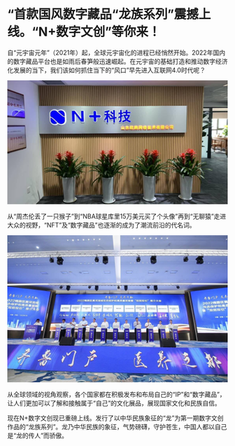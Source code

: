# “首款国风数字藏品“龙族系列”震撼上线。“N+数字文创”等你来！


自“元宇宙元年”（2021年）起，全球元宇宙化的进程已经悄然开始。2022年国内的数字藏品平台也是如雨后春笋般迅速崛起。在元宇宙的基础打造和推动数字经济化发展的当下，我们该如何抓住当下的“风口”早先进入互联网4.0时代呢？

![数字藏品](935.jpg)



从“周杰伦丢了一只猴子”到“NBA球星库里15万美元买了个头像”再到“无聊猿”走进大众的视野，“NFT”及“数字藏品”也逐渐的成为了潮流前沿的代名词。

![数字藏品](936.jpg)

从全球领域的视角观察，各个国家都在积极发布和布局自己的“IP”和“数字藏品”，让人们更加可以了解和接触属于“自己”的文化展品，展现国家文化和民族自信。

现在N+数字文创现已重磅上线。发行了以中华民族象征的“龙”为第一期数字文创作品的“龙族系列”。龙乃中华民族的象征，气势磅礴，守护苍生，中国人都以自己是“龙的传人”而骄傲。
